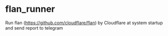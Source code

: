 # flan_runner
Run flan (https://github.com/cloudflare/flan) by Cloudflare at system startup and send report to telegram
